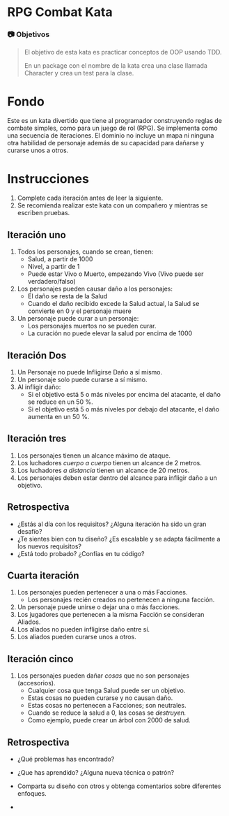 # RPG Combat Kata

### 📷 Objetivos

> El objetivo de esta kata es practicar conceptos de OOP usando TDD.
>
>
> En un package con el nombre de la kata crea una clase llamada Character y crea un test para la clase.

# **Fondo**

Este es un kata divertido que tiene al programador construyendo reglas de combate simples, como para un juego de rol (RPG). Se implementa como una secuencia de iteraciones. El dominio no incluye un mapa ni ninguna otra habilidad de personaje además de su capacidad para dañarse y curarse unos a otros.

# **Instrucciones**

1. Complete cada iteración antes de leer la siguiente.
2. Se recomienda realizar este kata con un compañero y mientras se escriben pruebas.

## **Iteración uno**

1. Todos los personajes, cuando se crean, tienen:
    - Salud, a partir de 1000
    - Nivel, a partir de 1
    - Puede estar Vivo o Muerto, empezando Vivo (Vivo puede ser verdadero/falso)
2. Los personajes pueden causar daño a los personajes:
    - El daño se resta de la Salud
    - Cuando el daño recibido excede la Salud actual, la Salud se convierte en 0 y el personaje muere
3. Un personaje puede curar a un personaje:
    - Los personajes muertos no se pueden curar.
    - La curación no puede elevar la salud por encima de 1000

## **Iteración Dos**

1. Un Personaje no puede Infligirse Daño a sí mismo.
2. Un personaje solo puede curarse a sí mismo.
3. Al infligir daño:
    - Si el objetivo está 5 o más niveles por encima del atacante, el daño se reduce en un 50 %.
    - Si el objetivo está 5 o más niveles por debajo del atacante, el daño aumenta en un 50 %.

## **Iteración tres**

1. Los personajes tienen un alcance máximo de ataque.
2. Los luchadores *cuerpo a cuerpo* tienen un alcance de 2 metros.
3. Los luchadores *a distancia* tienen un alcance de 20 metros.
4. Los personajes deben estar dentro del alcance para infligir daño a un objetivo.

## **Retrospectiva**

- ¿Estás al día con los requisitos? ¿Alguna iteración ha sido un gran desafío?
- ¿Te sientes bien con tu diseño? ¿Es escalable y se adapta fácilmente a los nuevos requisitos?
- ¿Está todo probado? ¿Confías en tu código?

## **Cuarta iteración**

1. Los personajes pueden pertenecer a una o más Facciones.
    - Los personajes recién creados no pertenecen a ninguna facción.
2. Un personaje puede unirse o dejar una o más facciones.
3. Los jugadores que pertenecen a la misma Facción se consideran Aliados.
4. Los aliados no pueden infligirse daño entre sí.
5. Los aliados pueden curarse unos a otros.

## **Iteración cinco**

1. Los personajes pueden dañar *cosas* que no son personajes (accesorios).
    - Cualquier cosa que tenga Salud puede ser un objetivo.
    - Estas cosas no pueden curarse y no causan daño.
    - Estas cosas no pertenecen a Facciones; son neutrales.
    - Cuando se reduce la salud a 0, las cosas se *destruyen.*
    - Como ejemplo, puede crear un árbol con 2000 de salud.

## **Retrospectiva**

- ¿Qué problemas has encontrado?
- ¿Que has aprendido? ¿Alguna nueva técnica o patrón?
- Comparta su diseño con otros y obtenga comentarios sobre diferentes enfoques.

-